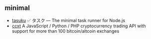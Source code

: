## minimal

- [tasuku](https://github.com/privatenumber/tasuku) ✅ タスク — The minimal task runner for Node.js
- [ccxt](https://github.com/ccxt/ccxt) A JavaScript / Python / PHP cryptocurrency trading API with support for more than 100 bitcoin/altcoin exchanges